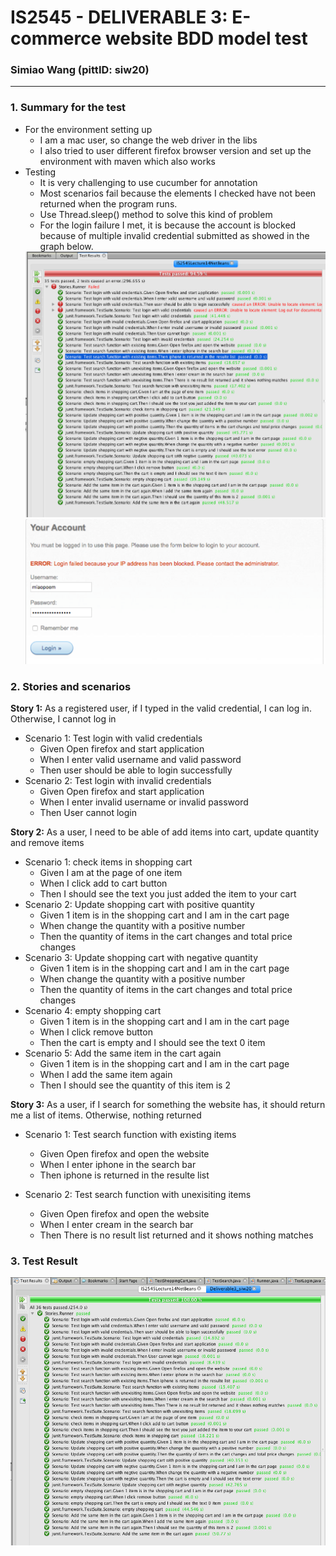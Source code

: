 # IS2545 - DELIVERABLE 3: E-commerce website BDD model test
### Simiao Wang (pittID: siw20)
***


### 1. Summary for the test
  * For the environment setting up
    * I am a mac user, so change the web driver in the libs
    * I also tried to user different firefox browser version and set up the environment with maven which also works
  * Testing
    * It is very challenging to use cucumber for annotation
    * Most scenarios fail because the elements I checked have not been returned when the program runs.
    * Use Thread.sleep() method to solve this kind of problem
    * For the login failure I met, it is because the account is blocked because of multiple invalid credential submitted as showed in the graph below.
    <img src = "images/image1.png">
    <img src = "images/image2.png">

### 2. Stories and scenarios

<strong>Story 1:</strong> As a registered user, if I typed in the valid credential, I can log in. Otherwise, I cannot log in
* Scenario 1: Test login with valid credentials
    * Given Open firefox and start application
    * When I enter valid username and valid password
    * Then user should be able to login successfully
* Scenario 2: Test login with invalid credentials
    * Given Open firefox and start application
    * When I enter invalid username or invalid password
    * Then User cannot login

<strong>Story 2:</strong> As a user, I need to be able of add items into cart, update quantity and remove items
* Scenario 1: check items in shopping cart
    * Given I am at the page of one item
    * When I click add to cart button
    * Then I should see the text you just added the item to your cart
* Scenario 2: Update shopping cart with positive quantity
    * Given 1 item is in the shopping cart and I am in the cart page
    * When change the quantity with a positive number
    * Then the quantity of items in the cart changes and total price changes
* Scenario 3: Update shopping cart with negative quantity
    * Given 1 item is in the shopping cart and I am in the cart page
    * When change the quantity with a positive number
    * Then the quantity of items in the cart changes and total price changes
* Scenario 4: empty shopping cart
    * Given 1 item is in the shopping cart and I am in the cart page
    * When I click remove button
    * Then the cart is empty and I should see the text 0 item
* Scenario 5: Add the same item in the cart again
    * Given 1 item is in the shopping cart and I am in the cart page
    * When I add the same item again
    * Then I should see the quantity of this item is 2

<strong>Story 3:</strong> As a user, if I search for something the website has, it should return me a list of items. Otherwise, nothing returned
* Scenario 1: Test search function with existing items
  * Given Open firefox and open the website
  * When I enter iphone in the search bar
  * Then iphone is returned in the resulte list

* Scenario 2: Test search function with unexisiting items
  * Given Open firefox and open the website
  * When I enter cream in the search bar
  * Then There is no result list returned and it shows nothing matches

### 3. Test Result
  <img src="images/image3.png">
